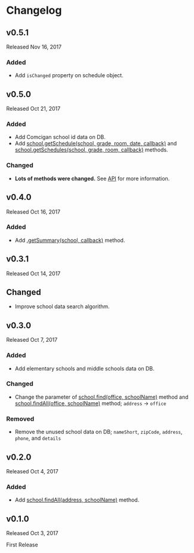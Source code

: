 # Changelog

## v0.5.1

Released Nov 16, 2017

### Added

- Add `isChanged` property on schedule object.

## v0.5.0

Released Oct 21, 2017

### Added

- Add Comcigan school id data on DB.
- Add [school.getSchedule(school, grade, room, date, callback)](./API.md#schoolgetscheduleschool-grade-room-date-callback) and [school.getSchedules(school, grade, room, callback)](./API.md#schoolgetschedulesschool-grade-room-callback) methods.

### Changed

- **Lots of methods were changed.** See [API](./API.md) for more information.

## v0.4.0

Released Oct 16, 2017

### Added

- Add [.getSummary(school, callback)](./API.md#schoolschoolinfogetsummaryschool-callback) method.

## v0.3.1

Released Oct 14, 2017

## Changed

- Improve school data search algorithm.

## v0.3.0

Released Oct 7, 2017

### Added

- Add elementary schools and middle schools data on DB.

### Changed

- Change the parameter of [school.find(office, schoolName)](./API.md#schoolfindoffice-schoolname) method and [school.findAll(office, schoolName)](./API.md#schoolfindalloffice-schoolname) method; `address` -> `office`

### Removed

- Remove the unused school data on DB; `nameShort`, `zipCode`, `address`, `phone`, and `details`

## v0.2.0

Released Oct 4, 2017

### Added

- Add [school.findAll(address, schoolName)](./API.md#schoolfindalladdress-schoolname) method.

## v0.1.0

Released Oct 3, 2017

First Release
